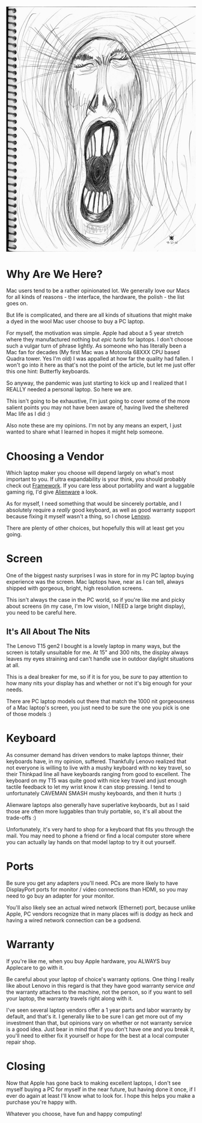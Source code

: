 <!--
.. title: A Mac User's Survival Guide For Buying A PC Laptop
.. slug: a-mac-users-survival-guide-for-buying-a-pc-laptop
.. date: 2023-07-18 09:58:05 UTC-04:00
.. tags: pc,mac,laptop,buying,survival
.. category: 
.. link: 
.. description: 
.. type: text
-->

!["Scream" by xuhulk is licensed under CC BY-SA 2.0.](/images/Scream.jpg)

# Why Are We Here?

Mac users tend to be a rather opinionated lot. We generally love our Macs for
all kinds of reasons - the interface, the hardware, the polish - the list goes
on.

But life is complicated, and there are all kinds of situations that might make a
dyed in the wool Mac user choose to buy a PC laptop.

For myself, the motivation was simple. Apple had about a 5 year stretch where
they manufactured nothing but *epic turds* for laptops. I don't choose such a
vulgar turn of phrase lightly. As someone who has literally been a Mac fan for
decades (My first Mac was a Motorola 68XXX CPU based Quadra tower. Yes I'm old)
I was appalled at how far the quality had fallen. I won't go into it here as
that's not the point of the article, but let me just offer this one hint:
Butterfly keyboards.

So anyway, the pandemic was just starting to kick up and I realized that I
REALLY needed a personal laptop. So here we are.

This isn't going to be exhaustive, I'm just going to cover some of the more
salient points you may not have been aware of, having lived the sheltered Mac
life as I did :)

Also note these are my opinions. I'm not by any means an expert, I just wanted
to share what I learned in hopes it might help someone.

# Choosing a Vendor

Which laptop maker you choose will depend largely on what's most important to
you. If ultra expandability is your think, you should probably check out
[Framework](https://frame.work/). If you care less about portability and want a
luggable gaming rig, I'd give
[Alienware](https://www.dell.com/en-us/gaming/alienware) a look.

As for myself, I need something that would be sincerely portable, and I
absolutely require a *really* good keyboard, as well as good warranty support
because fixing it myself wasn't a thing, so I chose
[Lenovo](https://www.lenovo.com/us/en/pc/).

There are plenty of other choices, but hopefully this will at least get you
going.

# Screen

One of the biggest nasty surprises I was in store for in my PC laptop buying
experience was the screen. Mac laptops have, near as I can tell, always shipped
with gorgeous, bright, high resolution screens.

This isn't always the case in the PC world, so if you're like me and picky about
screens (in my case, I'm low vision, I NEED a large bright display), you need to
be careful here.

## It's All About The Nits

The Lenovo T15 gen2 I bought is a lovely laptop in many ways, but the screen is
totally unsuitable for me. At 15" and 300 nits, the display always leaves my
eyes straining and can't handle use in outdoor daylight situations at all.

This is a deal breaker for me, so if it is for you, be *sure* to pay attention
to how many nits your display has and whether or not it's big enough for your
needs.

There are PC laptop models out there that match the 1000 nit gorgeousness of a
Mac laptop's screen, you just need to be sure the one you pick is one of those
models :)

# Keyboard

As consumer demand has driven vendors to make laptops thinner, their keyboards
have, in my opinion, suffered. Thankfully Lenovo realized that not everyone is
willing to live with a mushy keyboard with no key travel, so their Thinkpad line
all have keyboards ranging from good to excellent. The keyboard on my T15 was
quite good with nice key travel and just enough tactile feedback to let my wrist
know it can stop pressing. I tend to unfortunately CAVEMAN SMASH mushy
keyboards, and then it hurts :)

Alienware laptops also generally have superlative keyboards, but as I said those
are often more luggables than truly portable, so, it's all about the trade-offs
:)

Unfortunately, it's very hard to shop for a keyboard that fits you through the
mail. You may need to phone a friend or find a local computer store where you
can actually lay hands on that model laptop to try it out yourself.

# Ports

Be sure you get any adapters you'll need. PCs are more likely to have
DisplayPort ports for monitor / video connections than HDMI, so you may need to
go buy an adapter for your monitor.

You'll also likely see an actual wired network (Ethernet) port, because unlike
Apple, PC vendors recognize that in many places wifi is dodgy as heck and having
a wired network connection can be a godsend.

# Warranty

If you're like me, when you buy Apple hardware, you ALWAYS buy Applecare to go
with it.

Be careful about your laptop of choice's warranty options. One thing I really
like about Lenovo in this regard is that they have good warranty service *and*
the warranty attaches to the machine, not the person, so if you want to sell
your laptop, the warranty travels right along with it.

I've seen several laptop vendors offer a 1 year parts and labor warranty by
default, and that's it. I generally like to be sure I can get more out of my
investment than that, but opinions vary on whether or not warranty service is a
good idea. Just bear in mind that if you don't have one and you break it, you'll
need to either fix it yourself or hope for the best at a local computer repair
shop.

# Closing

Now that Apple has gone back to making excellent laptops, I don't see myself
buying a PC for myself in the near future, but having done it once, if I ever do
again at least I'll know what to look for. I hope this helps you make a purchase
you're happy with.

Whatever you choose, have fun and happy computing!
